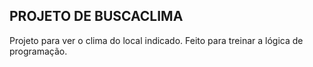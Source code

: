## PROJETO DE BUSCACLIMA 

Projeto para ver o clima do local indicado. Feito para treinar a lógica de programação.

